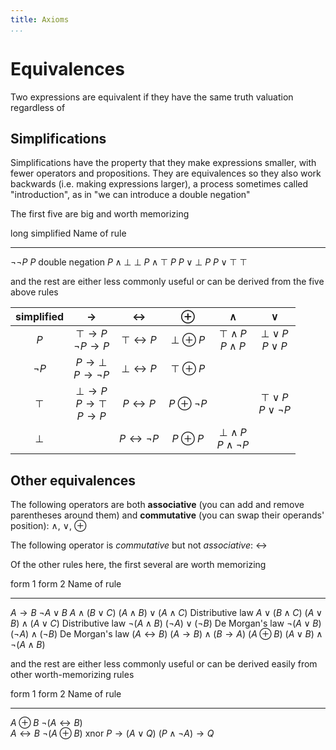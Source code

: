 ```yaml
---
title: Axioms
...
```


# Equivalences

Two expressions are equivalent if they have the same truth valuation regardless of 

## Simplifications

Simplifications have the property that they make expressions smaller, with fewer operators and propositions.
They are equivalences so they also work backwards (i.e. making expressions larger), a process sometimes called "introduction", as in "we can introduce a double negation"

The first five are big and worth memorizing

 long                    simplified                 Name of rule
----------------------  ------------------------    ----------------------------
$\lnot \lnot P$         $P$                         double negation
$P \land \bot$          $\bot$
$P \land \top$          $P$
$P \lor \bot$           $P$
$P \lor \top$           $\top$

and the rest are either less commonly useful or can be derived from the five above rules


| simplified |$\rightarrow$|$\leftrightarrow$|$\oplus$|$\land$|$\lor$|
|:------:|:-----------:|:---------------:|:------:|:-----:|:----:|
|$P$|$\top \rightarrow P$<br/>$\lnot P \rightarrow P$|$\top \leftrightarrow P$|$\bot \oplus P$|$\top \land P$<br/>$P \land P$|$\bot \lor P$<br/>$P \lor P$|
|$\lnot P$|$P \rightarrow \bot$<br/>$P \rightarrow \lnot P$|$\bot \leftrightarrow P$|$\top \oplus P$|||
|$\top$|$\bot \rightarrow P$<br/>$P \rightarrow \top$<br/>$P \rightarrow P$|$P \leftrightarrow P$|$P \oplus \lnot P$||$\top \lor P$<br/>$P \lor \lnot P$|
|$\bot$||$P \leftrightarrow \lnot P$|$P \oplus P$|$\bot \land P$<br/>$P \land \lnot P$||




## Other equivalences

The following operators are both **associative** (you can add and remove parentheses around them) and **commutative** (you can swap their operands' position): $\land$, $\lor$, $\oplus$

The following operator is *commutative* but not *associative*: $\leftrightarrow$

Of the other rules here, the first several are worth memorizing

 form 1                  form 2                                         Name of rule
----------------------  -------------------------------                 ----------------------------
$A \rightarrow B$       $\lnot A \lor B$
$A \land (B \lor C)$    $(A \land B) \lor (A \land C)$                  Distributive law
$A \lor (B \land C)$    $(A \lor B) \land (A \lor C)$                   Distributive law
$\lnot (A \land B)$     $(\lnot A) \lor (\lnot B)$                      De Morgan's law
$\lnot (A \lor B)$      $(\lnot A) \land (\lnot B)$                     De Morgan's law
$(A \leftrightarrow B)$ $(A \rightarrow B) \land (B \rightarrow A)$
$(A \oplus B)$          $(A \lor B) \land \lnot (A \land B)$

and the rest are either less commonly useful or can be derived easily from other worth-memorizing rules

 form 1                      form 2                             Name of rule
----------------------      ---------------------------------   ----------------------------
$A \oplus B$                $\lnot (A \leftrightarrow B)$       
$A \leftrightarrow B$       $\lnot (A \oplus B)$                xnor
$P \rightarrow (A \lor Q)$  $(P \land \lnot A) \rightarrow Q$

<!--

# Entailments

## Set entailment

Given                                                       Entails
-------------------------------------------------------     -----------------------------
$P(x)$ and $x \in S$                                        $\exists x \in S \;.\; P(x)$
$\forall x \in S \;.\; P(x)$ and $T \subseteq S$            $\forall x \in T \;.\; P(x)$
$\exists x \in S \;.\; P(x)$ and $T \supseteq S$            $\exists x \in T \;.\; P(x)$
$\forall x \in S \;.\; P(x)$ and $S \neq \emptyset$         $\exists x \in S \;.\; P(x)$
$|S| \neq |T|$                                              $S \neq T$
$|S| < |T|$                                                 $S \not \supseteq T$
$\exists x \in S \;.\; P(x)$                                $P \neq \emptyset$


## Qualified entailments

Given                             Entails                                                               Names
--------------------------------  -----------------------------                                         ------
$\forall x \in S \;.\; P(x)$      $P(s)$, for any $s \in S$ we care to pick                             universal instantiation
$\exists x \in S \;.\; P(x)$      $s \in S \land P(s)$ where $s$ is an otherwise-undefined new variable existential instantiation 
$s \in S \vdash P(s)$             $\forall x \in S \;.\; P(x)$                                          universal generalization
$P(s) \land s \in S$              $\exists x \in S \;.\; P(x)$                                          existential generalization

These also all have versions that use a defined domain instead of set membership.
Universal generalization is sometimes called "skolemization."

## Logical entailment

Given                                                       Entails                         Name
-------------------------------------------------------     -----------------------------   --------------------
$\bot$                                                      ${x}$
                                                            ${\top}$
                                                            ${A \lor \lnot A}$              excluded middle
$A \land B$                                                 ${A}$
$A$ and $B$                                                 ${A \land B}$
$A$                                                         ${A \lor B}$
$A \lor B$ and $\lnot B$                                    ${A}$                           disjuctive syllogism
$A \rightarrow B$ and $B \rightarrow C$                     ${A \rightarrow C}$             hypothetical syllogism; transitivity of implication
$A \rightarrow B$ and $A$                                   ${B}$                           modus ponens
$A \rightarrow B$ and $\lnot B$                             ${\lnot A}$                     modus tolens
$A \leftrightarrow B$                                       ${A \rightarrow B}$
${A \rightarrow C}$, ${B \rightarrow B}$, and ${A \lor B}$  ${C}$
${A \rightarrow B}$, ${C \rightarrow D}$, and ${A \lor C}$  ${B \lor D}$
$A \rightarrow B$                                           ${A \rightarrow (A \land B)}$
$\lnot(A \land B)$, $A$                                     ${\lnot B}$

## Assume-and-prove entailment

A proof that assumes $A$ and derives $B$ entails that $A \rightarrow B$. This is commonly used in the inductive step of a proof by contradiction.

A proof that assumes $A$ and derives $\bot$ entails that $\lnot A$. This is called "proof by contradiction" or "indirect proof."


# Mathematical Identities

The following are all true for all real numbers where both sides of the equals sign are defined:

- $\displaystyle \log_a(a^x) = x$
- $\displaystyle a^{\log_a(x)} = x$
- $\displaystyle \log_a(x y) = \log_a(x) + \log_a(y)$
- $\displaystyle \log_a\left(\frac{x}{y}\right) = \log_a(x) - \log_a(y)$
- $\displaystyle \log_a(x^y) = y \log_a(x)$
- $\displaystyle \log_a(x) = \frac{\log_b(x)}{\log_b(a)}$
- $\displaystyle \log_{a^b}(x) = b^{-1}\log_a(x)$

The following are also true:

- $(a \in \mathbb Z) \land (a > 1) \vDash (a$ has at least two factors$)$
- $(a \in \mathbb Z) \land (a > 1) \land (a$ has exactly two factors$) \equiv (a$ is prime$)$
- Each integer greater than 1 has exactly one prime factorization

-->

